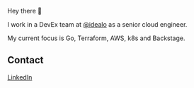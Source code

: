 Hey there 👋

I work in a DevEx team at [@idealo](https://idealo.de) as a senior cloud engineer.

My current focus is Go, Terraform, AWS, k8s and Backstage.

## Contact

[LinkedIn](https://www.linkedin.com/in/wanis-fahmy/)


<!---
wanisfahmyDE/wanisfahmyDE is a ✨ special ✨ repository because its `README.md` (this file) appears on your GitHub profile.
You can click the Preview link to take a look at your changes.
--->
